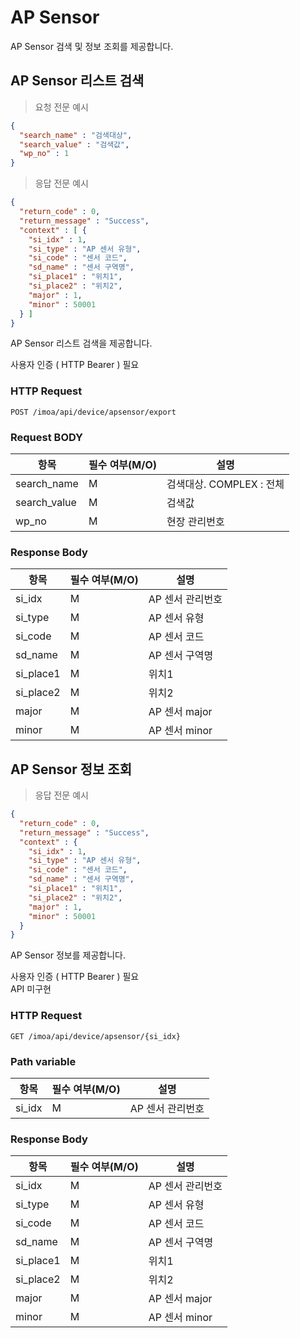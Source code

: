 # AP Sensor

AP Sensor 검색 및 정보 조회를 제공합니다.


## AP Sensor 리스트 검색

> 요청 전문 예시

```JSON
{
  "search_name" : "검색대상",
  "search_value" : "검색값",
  "wp_no" : 1
}

```

> 응답 전문 예시

```JSON
{
  "return_code" : 0,
  "return_message" : "Success",
  "context" : [ {
    "si_idx" : 1,
    "si_type" : "AP 센서 유형",
    "si_code" : "센서 코드",
    "sd_name" : "센서 구역명",
    "si_place1" : "위치1",
    "si_place2" : "위치2",
    "major" : 1,
    "minor" : 50001
  } ]
}
```

AP Sensor 리스트 검색을 제공합니다.

<aside class="notice">
사용자 인증 ( HTTP Bearer ) 필요 
</aside>

### HTTP Request

`POST /imoa/api/device/apsensor/export`

### Request BODY

항목 | 필수 여부(M/O) | 설명
--------- |------------| -----------
search_name | M          | 검색대상. COMPLEX : 전체
search_value | M          | 검색값
wp_no | M          | 현장 관리번호

### Response Body

항목 | 필수 여부(M/O) | 설명
--------- |------------| -----------
si_idx | M          | AP 센서 관리번호
si_type | M          | AP 센서 유형
si_code | M          | AP 센서 코드
sd_name | M          | AP 센서 구역명
si_place1  | M          | 위치1
si_place2  | M          | 위치2
major  | M          | AP 센서 major
minor | M          | AP 센서 minor

## AP Sensor 정보 조회

> 응답 전문 예시

```JSON
{
  "return_code" : 0,
  "return_message" : "Success",
  "context" : {
    "si_idx" : 1,
    "si_type" : "AP 센서 유형",
    "si_code" : "센서 코드",
    "sd_name" : "센서 구역명",
    "si_place1" : "위치1",
    "si_place2" : "위치2",
    "major" : 1,
    "minor" : 50001
  } 
}
```

AP Sensor 정보를 제공합니다.

<aside class="notice">
사용자 인증 ( HTTP Bearer ) 필요 
</aside>

<aside class="warning">
API 미구현 
</aside>

### HTTP Request

`GET /imoa/api/device/apsensor/{si_idx}`

### Path variable

항목 | 필수 여부(M/O) | 설명
--------- |------------| -----------
si_idx | M          | AP 센서 관리번호


### Response Body

항목 | 필수 여부(M/O) | 설명
--------- |------------| -----------
si_idx | M          | AP 센서 관리번호
si_type | M          | AP 센서 유형
si_code | M          | AP 센서 코드
sd_name | M          | AP 센서 구역명
si_place1  | M          | 위치1
si_place2  | M          | 위치2
major  | M          | AP 센서 major
minor | M          | AP 센서 minor

